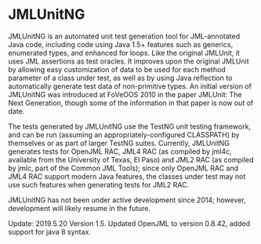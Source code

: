 # JMLUnitNG

JMLUnitNG is an automated unit test generation tool for JML-annotated Java code, including code 
using Java 1.5+ features such as generics, enumerated types, and enhanced for loops. Like the 
original JMLUnit, it uses JML assertions as test oracles. It improves upon the original JMLUnit 
by allowing easy customization of data to be used for each method parameter of a class under 
test, as well as by using Java reflection to automatically generate test data of non-primitive 
types. An initial version of JMLUnitNG was introduced at FoVeOOS 2010 in the paper 
JMLUnit: The Next Generation, though some of the information in that paper is now out of date. 

The tests generated by JMLUnitNG use the TestNG unit testing framework, and can be run 
(assuming an appropriately-configured CLASSPATH) by themselves or as part of larger TestNG 
suites. Currently, JMLUnitNG generates tests for OpenJML RAC, JML4 RAC (as compiled by jml4c, 
available from the University of Texas, El Paso) and JML2 RAC (as compiled by jmlc, part of the 
Common JML Tools); since only OpenJML RAC and JML4 RAC support modern Java features, the classes 
under test may not use such features when generating tests for JML2 RAC. 

JMLUnitNG has not been under active development since 2014; however, development will likely
resume in the future. 

Update: 2019.5.20 Version 1.5. Updated OpenJML to version 0.8.42, added support for java 8 syntax.